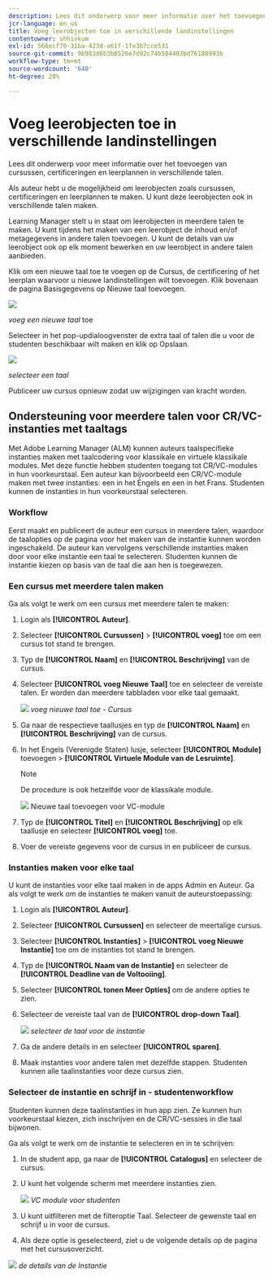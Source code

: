 ```yaml
---
description: Lees dit onderwerp voor meer informatie over het toevoegen van cursussen, certificeringen en leerplannen in verschillende talen.
jcr-language: en_us
title: Voeg leerobjecten toe in verschillende landinstellingen
contentowner: shhivkum
exl-id: 566ecf70-31ba-423d-a61f-1fe3b7cce531
source-git-commit: 9b983d6b3b8526e7d92c74b504403bd76180993b
workflow-type: tm+mt
source-wordcount: '640'
ht-degree: 28%

---
```


# Voeg leerobjecten toe in verschillende landinstellingen

Lees dit onderwerp voor meer informatie over het toevoegen van cursussen, certificeringen en leerplannen in verschillende talen.

Als auteur hebt u de mogelijkheid om leerobjecten zoals cursussen, certificeringen en leerplannen te maken. U kunt deze leerobjecten ook in verschillende talen maken.

Learning Manager stelt u in staat om leerobjecten in meerdere talen te maken. U kunt tijdens het maken van een leerobject de inhoud en/of metagegevens in andere talen toevoegen. U kunt de details van uw leerobject ook op elk moment bewerken en uw leerobject in andere talen aanbieden.

Klik om een nieuwe taal toe te voegen op de Cursus, de certificering of het leerplan waarvoor u nieuwe landinstellingen wilt toevoegen. Klik bovenaan de pagina Basisgegevens op Nieuwe taal toevoegen.

![](assets/addnewlocale.png)

*voeg een nieuwe taal* toe

Selecteer in het pop-updialoogvenster de extra taal of talen die u voor de studenten beschikbaar wilt maken en klik op Opslaan.

![](assets/selectlang.png)

*selecteer een taal*

Publiceer uw cursus opnieuw zodat uw wijzigingen van kracht worden.

## Ondersteuning voor meerdere talen voor CR/VC-instanties met taaltags

Met Adobe Learning Manager (ALM) kunnen auteurs taalspecifieke instanties maken met taalcodering voor klassikale en virtuele klassikale modules. Met deze functie hebben studenten toegang tot CR/VC-modules in hun voorkeurstaal. Een auteur kan bijvoorbeeld een CR/VC-module maken met twee instanties: een in het Engels en een in het Frans. Studenten kunnen de instanties in hun voorkeurstaal selecteren.

### Workflow

Eerst maakt en publiceert de auteur een cursus in meerdere talen, waardoor de taalopties op de pagina voor het maken van de instantie kunnen worden ingeschakeld. De auteur kan vervolgens verschillende instanties maken door voor elke instantie een taal te selecteren. Studenten kunnen de instantie kiezen op basis van de taal die aan hen is toegewezen.

### Een cursus met meerdere talen maken

Ga als volgt te werk om een cursus met meerdere talen te maken:

1. Login als **[!UICONTROL Auteur]**.
2. Selecteer **[!UICONTROL Cursussen]** > **[!UICONTROL voeg]** toe om een cursus tot stand te brengen.
3. Typ de **[!UICONTROL Naam]** en **[!UICONTROL Beschrijving]** van de cursus.
4. Selecteer **[!UICONTROL voeg Nieuwe Taal]** toe en selecteer de vereiste talen. Er worden dan meerdere tabbladen voor elke taal gemaakt.

   ![](assets/language-tabs.png)
   _voeg nieuwe taal toe - Cursus_
5. Ga naar de respectieve taallusjes en typ de **[!UICONTROL Naam]** en **[!UICONTROL Beschrijving]** van de cursus.
6. In het Engels (Verenigde Staten) lusje, selecteer **[!UICONTROL Module]** toevoegen > **[!UICONTROL Virtuele Module van de Lesruimte]**.

   >[!NOTE]
   >
   >De procedure is ook hetzelfde voor de klassikale module.

   ![](assets/vc-page.png)
Nieuwe taal toevoegen voor VC-module

7. Typ de **[!UICONTROL Titel]** en **[!UICONTROL Beschrijving]** op elk taallusje en selecteer **[!UICONTROL voeg]** toe.
8. Voer de vereiste gegevens voor de cursus in en publiceer de cursus.

### Instanties maken voor elke taal

U kunt de instanties voor elke taal maken in de apps Admin en Auteur. Ga als volgt te werk om de instanties te maken vanuit de auteurstoepassing:

1. Login als **[!UICONTROL Auteur]**.
2. Selecteer **[!UICONTROL Cursussen]** en selecteer de meertalige cursus.
3. Selecteer **[!UICONTROL Instanties]** > **[!UICONTROL voeg Nieuwe Instantie]** toe om de instanties tot stand te brengen.
4. Typ de **[!UICONTROL Naam van de Instantie]** en selecteer de **[!UICONTROL Deadline van de Voltooiing]**.
5. Selecteer **[!UICONTROL tonen Meer Opties]** om de andere opties te zien.
6. Selecteer de vereiste taal van de **[!UICONTROL drop-down Taal]**.

   ![](assets/select-language.png)
   _selecteer de taal voor de instantie_

7. Ga de andere details in en selecteer **[!UICONTROL sparen]**.
8. Maak instanties voor andere talen met dezelfde stappen. Studenten kunnen alle taalinstanties voor deze cursus zien.

### Selecteer de instantie en schrijf in - studentenworkflow

Studenten kunnen deze taalinstanties in hun app zien. Ze kunnen hun voorkeurstaal kiezen, zich inschrijven en de CR/VC-sessies in die taal bijwonen.

Ga als volgt te werk om de instantie te selecteren en in te schrijven:

1. In de student app, ga naar de **[!UICONTROL Catalogus]** en selecteer de cursus.
2. U kunt het volgende scherm met meerdere instanties zien.

   ![](assets/learner-view.png)
   _VC module voor studenten_

3. U kunt uitfilteren met de filteroptie Taal. Selecteer de gewenste taal en schrijf u in voor de cursus.
4. Als deze optie is geselecteerd, ziet u de volgende details op de pagina met het cursusoverzicht.

![](assets/course-overview.png)
_de details van de Instantie_


